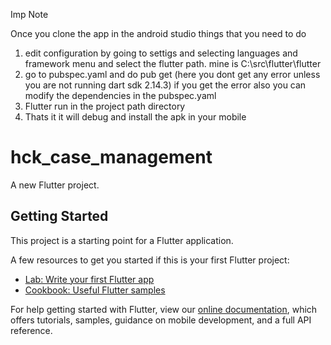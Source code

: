 Imp Note

Once you clone the app in the android studio things that you need to do
1. edit configuration by going to settigs and selecting languages and framework menu and select the flutter path. mine is C:\src\flutter\flutter
2. go to pubspec.yaml and do pub get (here you dont get any error unless you are not running dart sdk 2.14.3) if you get the error also you can modify the dependencies in the pubspec.yaml
3. Flutter run in the project path directory
4. Thats it it will debug and install the apk in your mobile


# hck_case_management

A new Flutter project.

## Getting Started

This project is a starting point for a Flutter application.

A few resources to get you started if this is your first Flutter project:

- [Lab: Write your first Flutter app](https://flutter.dev/docs/get-started/codelab)
- [Cookbook: Useful Flutter samples](https://flutter.dev/docs/cookbook)

For help getting started with Flutter, view our
[online documentation](https://flutter.dev/docs), which offers tutorials,
samples, guidance on mobile development, and a full API reference.
